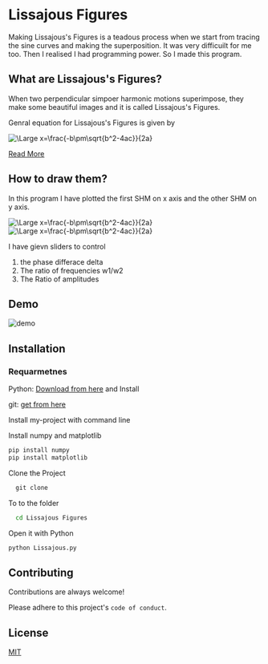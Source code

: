 
# Lissajous Figures

Making Lissajous's Figures is a teadous process when we start from tracing the sine curves and making the superposition. It was very difficuilt for me too. Then I realised I had programming power. So I made this program.

## What are Lissajous's Figures?

When two perpendicular simpoer harmonic motions superimpose, they make some beautiful images and it is called Lissajous's Figures. 

Genral equation for Lissajous's Figures is given by 

![\Large x=\frac{-b\pm\sqrt{b^2-4ac}}{2a}](https://latex.codecogs.com/svg.latex?\Large&space;\frac{x^2}{a^2}+\frac{y^2}{b^2}+\frac{2xy}{ab}\cos\delta=\sin^2\delta)

[Read More](https://en.wikipedia.org/wiki/Lissajous_curve)

## How to draw them?

In this program I have plotted the first SHM on x axis and the other SHM on y axis. 

![\Large x=\frac{-b\pm\sqrt{b^2-4ac}}{2a}](https://latex.codecogs.com/svg.latex?\Large&space;x=a\sin(t\omega_1))
![\Large x=\frac{-b\pm\sqrt{b^2-4ac}}{2a}](https://latex.codecogs.com/svg.latex?\Large&space;y=b\sin(t\omega_2+\delta))

I have gievn sliders to control

1. the phase differace delta
2. The ratio of frequencies w1/w2
3. The Ratio of amplitudes


## Demo

![demo](https://github.com/iashyam/Lissajous-Figures/blob/main/gif.gif)


## Installation

### Requarmetnes 

 Python: [Download from here](https://www.python.org/ftp/python/3.10.1/python-3.10.1-amd64.exe) and Install


 git: [get from here](https://git-scm.com/download/win)


Install my-project with command line

Install numpy and matplotlib
```cmd
pip install numpy
pip install matplotlib
```

Clone the Project
```cmd
  git clone
```
To to the folder
```cmd
  cd Lissajous Figures
```
Open it with Python

```cmd
python Lissajous.py
```
    
## Contributing

Contributions are always welcome!


Please adhere to this project's `code of conduct`.


## License

[MIT](https://choosealicense.com/licenses/mit/)

